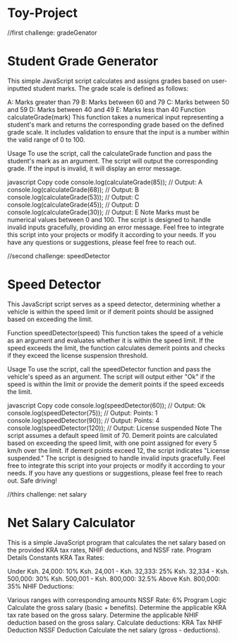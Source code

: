 # Toy-Project
//first challenge: gradeGenator

# Student Grade Generator
This simple JavaScript script calculates and assigns grades based on user-inputted student marks. The grade scale is defined as follows:

A: Marks greater than 79
B: Marks between 60 and 79
C: Marks between 50 and 59
D: Marks between 40 and 49
E: Marks less than 40
Function
calculateGrade(mark)
This function takes a numerical input representing a student's mark and returns the corresponding grade based on the defined grade scale. It includes validation to ensure that the input is a number within the valid range of 0 to 100.

Usage
To use the script, call the calculateGrade function and pass the student's mark as an argument. The script will output the corresponding grade. If the input is invalid, it will display an error message.

javascript
Copy code
console.log(calculateGrade(85)); // Output: A
console.log(calculateGrade(68)); // Output: B
console.log(calculateGrade(53)); // Output: C
console.log(calculateGrade(45)); // Output: D
console.log(calculateGrade(30)); // Output: E
Note
Marks must be numerical values between 0 and 100.
The script is designed to handle invalid inputs gracefully, providing an error message.
Feel free to integrate this script into your projects or modify it according to your needs. If you have any questions or suggestions, please feel free to reach out. 

//second challenge: speedDetector
# Speed Detector
This JavaScript script serves as a speed detector, determining whether a vehicle is within the speed limit or if demerit points should be assigned based on exceeding the limit.

Function
speedDetector(speed)
This function takes the speed of a vehicle as an argument and evaluates whether it is within the speed limit. If the speed exceeds the limit, the function calculates demerit points and checks if they exceed the license suspension threshold.

Usage
To use the script, call the speedDetector function and pass the vehicle's speed as an argument. The script will output either "Ok" if the speed is within the limit or provide the demerit points if the speed exceeds the limit.

javascript
Copy code
console.log(speedDetector(60)); // Output: Ok
console.log(speedDetector(75)); // Output: Points: 1
console.log(speedDetector(90)); // Output: Points: 4
console.log(speedDetector(120)); // Output: License suspended
Note
The script assumes a default speed limit of 70.
Demerit points are calculated based on exceeding the speed limit, with one point assigned for every 5 km/h over the limit.
If demerit points exceed 12, the script indicates "License suspended."
The script is designed to handle invalid inputs gracefully.
Feel free to integrate this script into your projects or modify it according to your needs. If you have any questions or suggestions, please feel free to reach out. Safe driving!

//thirs challenge: net salary

# Net Salary Calculator

This is a simple JavaScript program that calculates the net salary based on the provided KRA tax rates, NHIF deductions, and NSSF rate.
Program Details
Constants
KRA Tax Rates:

Under Ksh. 24,000: 10%
Ksh. 24,001 - Ksh. 32,333: 25%
Ksh. 32,334 - Ksh. 500,000: 30%
Ksh. 500,001 - Ksh. 800,000: 32.5%
Above Ksh. 800,000: 35%
NHIF Deductions:

Various ranges with corresponding amounts
NSSF Rate: 6%
Program Logic
Calculate the gross salary (basic + benefits).
Determine the applicable KRA tax rate based on the gross salary.
Determine the applicable NHIF deduction based on the gross salary.
Calculate deductions:
KRA Tax
NHIF Deduction
NSSF Deduction
Calculate the net salary (gross - deductions).
